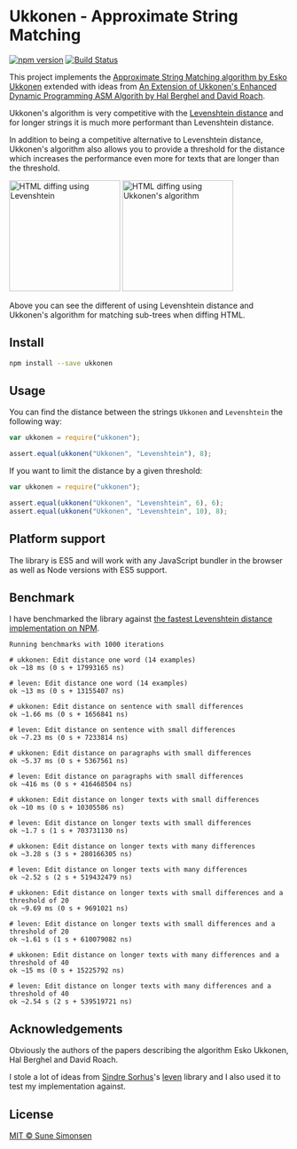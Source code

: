 # Ukkonen - Approximate String Matching

[![npm version](https://badge.fury.io/js/ukkonen.svg)](https://badge.fury.io/js/ukkonen)
[![Build Status](https://travis-ci.org/sunesimonsen/ukkonen.svg?branch=master)](https://travis-ci.org/sunesimonsen/ukkonen)

This project implements the [Approximate String Matching algorithm by Esko Ukkonen](https://www.sciencedirect.com/science/article/pii/S0019995885800462) extended with ideas from [An Extension of Ukkonen's Enhanced Dynamic Programming ASM Algorith by Hal Berghel and David Roach](http://berghel.net/publications/asm/asm.pdf).

Ukkonen's algorithm is very competitive with the [Levenshtein distance](https://en.wikipedia.org/wiki/Levenshtein_distance) and for longer strings it is much more performant than Levenshtein distance.

In addition to being a competitive alternative to Levenshtein distance, Ukkonen's algorithm also allows you to provide a threshold for the distance which increases the performance even more for texts that are longer than the threshold.

<img src="./images/leven-for-tree-matching.gif" alt="HTML diffing using Levenshtein" height="200"> <img src="./images/ukkonen-for-tree-matching.gif" alt="HTML diffing using Ukkonen's algorithm" height="200">

Above you can see the different of using Levenshtein distance and Ukkonen's algorithm for matching sub-trees when diffing HTML.

## Install

```sh
npm install --save ukkonen
```

## Usage

You can find the distance between the strings `Ukkonen` and `Levenshtein` the following way:

```js
var ukkonen = require("ukkonen");

assert.equal(ukkonen("Ukkonen", "Levenshtein"), 8);
```

If you want to limit the distance by a given threshold:

```js
var ukkonen = require("ukkonen");

assert.equal(ukkonen("Ukkonen", "Levenshtein", 6), 6);
assert.equal(ukkonen("Ukkonen", "Levenshtein", 10), 8);
```

## Platform support

The library is ES5 and will work with any JavaScript bundler in the browser as well as Node versions with ES5 support.

## Benchmark

I have benchmarked the library against [the fastest Levenshtein distance implementation on NPM](https://github.com/sindresorhus/leven).

```
Running benchmarks with 1000 iterations

# ukkonen: Edit distance one word (14 examples)
ok ~18 ms (0 s + 17993165 ns)

# leven: Edit distance one word (14 examples)
ok ~13 ms (0 s + 13155407 ns)

# ukkonen: Edit distance on sentence with small differences
ok ~1.66 ms (0 s + 1656841 ns)

# leven: Edit distance on sentence with small differences
ok ~7.23 ms (0 s + 7233814 ns)

# ukkonen: Edit distance on paragraphs with small differences
ok ~5.37 ms (0 s + 5367561 ns)

# leven: Edit distance on paragraphs with small differences
ok ~416 ms (0 s + 416468504 ns)

# ukkonen: Edit distance on longer texts with small differences
ok ~10 ms (0 s + 10305586 ns)

# leven: Edit distance on longer texts with small differences
ok ~1.7 s (1 s + 703731130 ns)

# ukkonen: Edit distance on longer texts with many differences
ok ~3.28 s (3 s + 280166305 ns)

# leven: Edit distance on longer texts with many differences
ok ~2.52 s (2 s + 519432479 ns)

# ukkonen: Edit distance on longer texts with small differences and a threshold of 20
ok ~9.69 ms (0 s + 9691021 ns)

# leven: Edit distance on longer texts with small differences and a threshold of 20
ok ~1.61 s (1 s + 610079082 ns)

# ukkonen: Edit distance on longer texts with many differences and a threshold of 40
ok ~15 ms (0 s + 15225792 ns)

# leven: Edit distance on longer texts with many differences and a threshold of 40
ok ~2.54 s (2 s + 539519721 ns)
```

## Acknowledgements

Obviously the authors of the papers describing the algorithm Esko Ukkonen, Hal Berghel and David Roach.

I stole a lot of ideas from [Sindre Sorhus](https://github.com/sindresorhus)'s [leven](https://github.com/sindresorhus/leven) library and I also used it to test my implementation against.

## License

[MIT © Sune Simonsen](./LICENSE)
